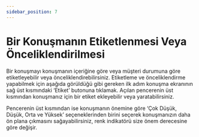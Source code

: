 ```yaml
---
sidebar_position: 7
---
```


#    Bir Konuşmanın Etiketlenmesi Veya Önceliklendirilmesi

Bir konuşmayı konuşmanın içeriğine göre veya müşteri durumuna göre etiketleyebilir veya önceliklendirebilirsiniz. Etiketleme ve önceliklendirme yapabilmek için aşağıda görüldüğü gibi gereken ilk adım konuşma ekranının sağ üst kısmındaki ‘Etiket’ butonuna tıklamak. Açılan pencerenin üst kısmından konuşmanız için bir etiket ekleyebilir veya yaratabilirsiniz.

Pencerenin üst kısmından ise konuşmanın önemine göre ‘Çok Düşük, Düşük, Orta ve Yüksek’ seçeneklerinden birini seçerek konuşmanızın daha ön plana çıkmasını sağayabilirsiniz, renk indikatörü size önem derecesine göre değişir.